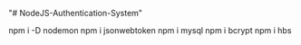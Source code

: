 "# NodeJS-Authentication-System" 



npm i -D nodemon
npm i jsonwebtoken
npm i mysql
npm i bcrypt
npm i hbs
